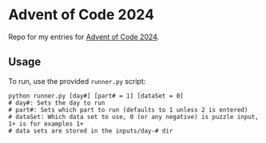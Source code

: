 # Advent of Code 2024

Repo for my entries for [Advent of Code 2024](https://adventofcode.com/2024/about).

## Usage

To run, use the provided `runner.py` script:

```
python runner.py [day#] [part# = 1] [dataSet = 0]
# day#: Sets the day to run
# part#: Sets which part to run (defaults to 1 unless 2 is entered)
# dataSet: Which data set to use, 0 (or any negative) is puzzle input, 1+ is for examples 1+
# data sets are stored in the inputs/day-# dir
```
